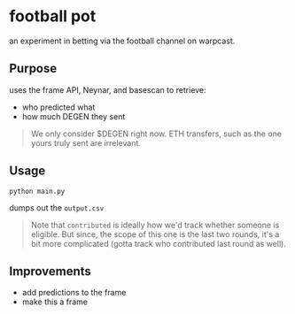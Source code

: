 # football pot

an experiment in betting via the football channel on warpcast. 

## Purpose

uses the frame API, Neynar, and basescan to retrieve:

- who predicted what
- how much DEGEN they sent

> We only consider $DEGEN right now. ETH transfers, such as the one yours truly sent are irrelevant. 

## Usage

`python main.py`

dumps out the `output.csv`

> Note that `contributed` is ideally how we'd track whether someone is eligible. But since, the scope of this one is the last two rounds, it's a bit more complicated (gotta track who contributed last round as well).

## Improvements

- add predictions to the frame
- make this a frame